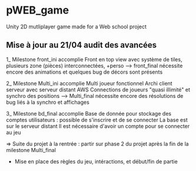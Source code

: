 # pWEB_game
Unity 2D mutliplayer game made for a Web school project

## Mise à jour au 21/04 audit des avancées

1_ Milestone front_ini accomplie
Front en top view avec système de tiles, plusieurs zone (pièces) interconnectées, +perso
--> front_final nécessite encore des animations et quelques bug de décors sont présents

2_ Milestone Multi_ini accomplie
Multi joueur fonctionnel
Archi client serveur avec serveur distant AWS
Connections de joueurs "quasi illimité" et synchro des positions
--> Multi_final nécessite encore des résolutions de bug liés à la synchro et affichages

3_ Milestone bd_final accomplie
Base de donnée pour stockage des comptes utilisateurs : possible de s'inscrire et de se connecter
La base est sur le serveur distant
Il est nécessaire d'avoir un compte pour se connecter au jeu

=> Suite du projet à la rentrée : partir sur phase 2 du projet après la fin de la milestone Multi_final
 - Mise en place des règles du jeu, intéractions, et début/fin de partie
